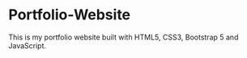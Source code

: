 # Portfolio-Website
This is my portfolio website built with HTML5, CSS3, Bootstrap 5 and JavaScript.

